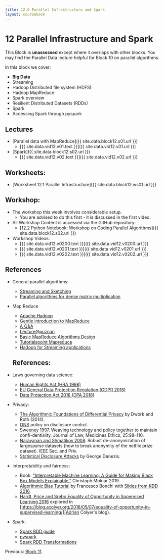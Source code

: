 ```yaml
---
title: 12.0 Parallel Infrastructure and Spark
layout: coursebook
---
```

# 12 Parallel Infrastructure and Spark

This Block is **unassessed** except where it overlaps with other blocks. You may find the Parallel Data lecture helpful for Block 10 on parallel algorithms.

In this block we cover:

* **Big Data**
* Streaming
* Hadoop Distributed file system (HDFS)
* Hadoop MapReduce
* Spark overview
* Resilient Distributed Datasets (RDDs)
* Spark
* Accessing Spark through pyspark

## Lectures

* [Parallel data with MapReduce]({{ site.data.block12.s01.url }})
	* [{{ site.data.vid12.v01.text }}]({{ site.data.vid12.v01.url }})
* [Spark]({{ site.data.block12.s02.url }})
	* [{{ site.data.vid12.v02.text }}]({{ site.data.vid12.v02.url }})

## Worksheets:

* [Worksheet 12.1 Parallel Infrastructure]({{ site.data.block12.ws01.url }}) 

## Workshop:

* The workshop this week involves considerable setup.
  * You are advised to do this first - it is discussed in the first video.
* All Workshop Content is accessed via the GitHub repository: 
  * [12.2 Python Notebook: Workshop on Coding Parallel Algorithms]({{ site.data.block12.s02.url }})
* Workshop Videos:
  * [{{ site.data.vid12.v0200.text }}]({{ site.data.vid12.v0200.url }})
  * [{{ site.data.vid12.v0201.text }}]({{ site.data.vid12.v0201.url }})
  * [{{ site.data.vid12.v0202.text }}]({{ site.data.vid12.v0202.url }})

## References

* General parallel algorithms:
  * [Streaming and Sketching](https://gist.github.com/debasishg/8172796)
  * [Parallel algorithms for dense matrix multiplication](https://cse.buffalo.edu/faculty/miller/Courses/CSE633/Ortega-Fall-2012-CSE633.pdf)
* Map Reduce
  * [Apache Hadoop](https://hadoop.apache.org/)
  * [Gentle introduction to MapReduce](http://had00b.blogspot.com/2013/08/mapreduce-gentle-introduction.html)
  * [A Q&A](http://meri-stuff.blogspot.com/2011/10/mapreduce-questions-and-answers.html)
  * [Lecture@poznan](http://www.cs.put.poznan.pl/kdembczynski/lectures/mmds/lectures/mapreduce-I.pdf)
  * [Basic MapReduce Algorithms Design](http://www.dcs.bbk.ac.uk/~dell/teaching/cc/book/ditp/ditp_ch3.pdf)
  * [Tutorialspoint Mapreduce](https://www.tutorialspoint.com/hadoop/hadoop_mapreduce.htm)
  * [Hadoop for Streaming applications](http://www.inf.ed.ac.uk/teaching/courses/exc/labs/designing_for_streaming.html)

  ## References:


* Laws governing data science:
	* [Human Rights Act (HRA 1998)](https://www.legislation.gov.uk/ukpga/1998/42/schedule/1/part/I/chapter/7)
	* [EU General Data Protection Regulation (GDPR 2018)](https://eugdpr.org)
	* [Data Protection Act 2018 (DPA 2018)](https://ico.org.uk/for-organisations/guide-to-data-protection/)
* Privacy:
  * [The Algorithmic Foundations of Differential Privacy](https://www.cis.upenn.edu/~aaroth/Papers/privacybook.pdf) by Dwork and Roth (2014).
  * [ONS](https://www.ons.gov.uk/methodology/methodologytopicsandstatisticalconcepts/disclosurecontrol)  policy on disclosure control.
  * [Sweeney 1997](https://onlinelibrary.wiley.com/doi/abs/10.1111/j.1748-720X.1997.tb01885.x). Weaving technology and policy together to maintain confi-dentiality. Journal of Law, Medicines Ethics, 25:98–110.
  * [Narayanan and Shmatikov 2008](https://www.cs.utexas.edu/~shmat/shmat_oak08netflix.pdf). Robust de-anonymization of largesparse datasets (how to break anonymity of the netflix prize dataset). IEEE Sec. and Priv.
  * [Statistical Disclosure Attacks](https://link.springer.com/chapter/10.1007/978-0-387-35691-4_40) by George Danezis.
* Interpretability and fairness:
  * Book: ["Interpretable Machine Learning: A Guide for Making Black Box Models Explainable."](https://christophm.github.io/interpretable-ml-book/) Christoph Molnar 2019.
  * [Algorithmic Bias Tutorial](http://www.francescobonchi.com/algorithmic_bias_tutorial.html) by Francesco Bonchi with [Slides from KDD 2016](http://www.francescobonchi.com/KDD2016_Tutorial_Part1&2_web.pdf)
  * [Hardt, Price and Srebo Equality of Opportunity in Supervised Learning 2016](https://papers.nips.cc/paper/2016/file/9d2682367c3935defcb1f9e247a97c0d-Paper.pdf) explored in 
[https://blog.acolyer.org/2018/05/07/equality-of-opportunity-in-supervised-learning/](Adrian Colyer's blog).
* Spark:
  * [Spark RDD guide](https://spark.apache.org/docs/latest/rdd-programming-guide.html#basics)
  * [pyspark](https://www.tutorialspoint.com/pyspark/pyspark_rdd.htm)
  * [Spark RDD Transformations](https://data-flair.training/blogs/spark-rdd-operations-transformations-actions/)

Previous: [Block 11](11.md).
